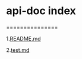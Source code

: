 # api-doc index
===============

1.[README.md](https://github.com/hidashhi/api-doc/blob/master/README.md)

2.[test.md](https://github.com/hidashhi/api-doc/blob/master/test.md)
